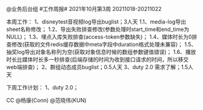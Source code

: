 @业务后台组 #工作周报#
2021年10月第3周 20211018-20211022

本周工作：
1、disneytest音视频log导出buglist；3人天
1.1、media-log导出sheet名称修改；
1.2、导出失败排查修改(参数处理时start_time和end_time为NULL)；
1.3、埋点入库失败排查(access-token参数缺失)；
1.4、媒体时长为0排查修改(获取的文件redis缓存数据中meta字段中duration格式处理未兼容)；
1.5、抽奖log导出对象名称列为空(获取对象信息时候的数组参数键值错误)；
1.6、播放时长比媒体时长多一秒排查(后端存储的时间为收到接口请求的时间，所以移交web端排查)；
2、群组动态成员buglist；0.5人天
3、duty 2.0 需求了解；1.5人天

下周工作计划：
1、duty 2.0；

CC @杨康(Conn) @范晓伟(KUN) 